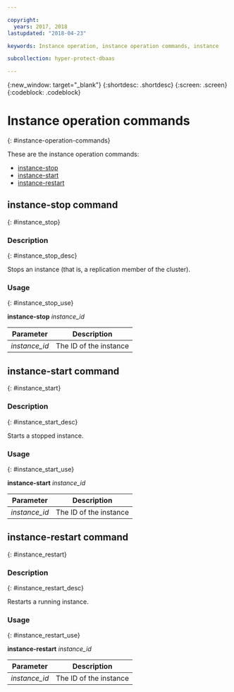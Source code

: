 ```yaml
---

copyright:
  years: 2017, 2018
lastupdated: "2018-04-23"

keywords: Instance operation, instance operation commands, instance

subcollection: hyper-protect-dbaas

---
```


{:new_window: target="_blank"}
{:shortdesc: .shortdesc}
{:screen: .screen}
{:codeblock: .codeblock}


# Instance operation commands
{: #instance-operation-commands}

These are the instance operation commands:

- [instance-stop](#instance_stop)
- [instance-start](#instance_start)
- [instance-restart](#instance_restart)

## instance-stop command
{: #instance_stop}

### Description
{: #instance_stop_desc}

Stops an instance (that is, a replication member of the cluster).

### Usage
{: #instance_stop_use}

**instance-stop** *instance_id*

| Parameter        |  Description                 |
| ---------------- |  ----------------------------|
| *instance_id*    |  The ID of the instance       |


## instance-start command
{: #instance_start}

### Description
{: #instance_start_desc}

Starts a stopped instance.

### Usage
{: #instance_start_use}

**instance-start** *instance_id*

| Parameter        |  Description                 |
| ---------------- |  ----------------------------|
| *instance_id*    |  The ID of the instance       |


## instance-restart command
{: #instance_restart}

### Description
{: #instance_restart_desc}

Restarts a running instance.

### Usage
{: #instance_restart_use}

**instance-restart** *instance_id*

| Parameter        |  Description                 |
| ---------------- |  ----------------------------|
| *instance_id*    |  The ID of the instance       |
